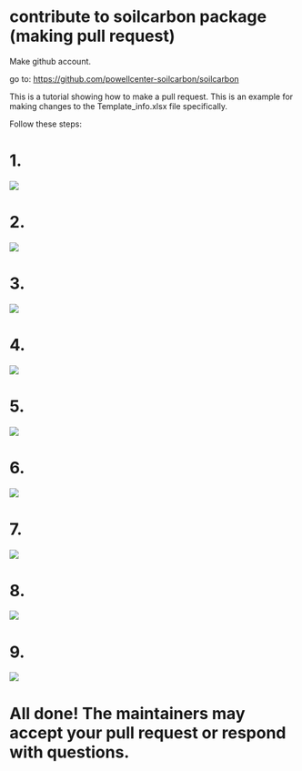 # contribute to soilcarbon package (making pull request)

Make github account.

go to:  https://github.com/powellcenter-soilcarbon/soilcarbon

This is a tutorial showing how to make a pull request. This is an example for making changes to the Template_info.xlsx file specifically.

Follow these steps:

# 1. 
![](site_files/assets/images/pull1.png)
# 2. 
![](site_files/assets/images/pull2.png)
# 3. 
![](site_files/assets/images/pull3.png)
# 4.
![](site_files/assets/images/pull4.png)
# 5.
![](site_files/assets/images/pull5.png)
# 6.
![](site_files/assets/images/pull6.png)
# 7.
![](site_files/assets/images/pull7.png)
# 8.
![](site_files/assets/images/pull8.png)
# 9.
![](site_files/assets/images/pull9.png)

# All done! The maintainers may accept your pull request or respond with questions. 
